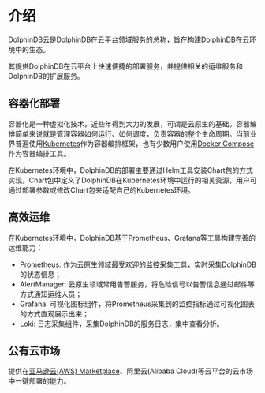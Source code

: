 # 介绍

DolphinDB云是DolphinDB在云平台领域服务的总称，旨在构建DolphinDB在云环境中的生态。

其提供DolphinDB在云平台上快速便捷的部署服务，并提供相关的运维服务和DolphinDB的扩展服务。


## 容器化部署

容器化是一种虚拟化技术，近些年得到大力的发展，可谓是云原生的基础。容器编排简单来说就是管理容器如何运行、如何调度，负责容器的整个生命周期。当前业界普遍使用[Kubernetes](https://kubernetes.io/zh-cn/docs/home/)作为容器编排框架，也有少数用户使用[Docker Compose](https://docs.docker.com/compose/)作为容器编排工具。

在Kubernetes环境中，DolphinDB的部署主要通过Helm工具安装Chart包的方式实现。Chart包中定义了DolphinDB在Kubernetes环境中运行的相关资源，用户可通过部署参数或修改Chart包来适配自己的Kubernetes环境。


## 高效运维
在Kubernetes环境中，DolphinDB基于Prometheus、Grafana等工具构建完善的运维能力：
- Prometheus: 作为云原生领域最受欢迎的监控采集工具，实时采集DolphinDB的状态信息；
- AlertManager: 云原生领域常用告警服务，将危险信号以告警信息通过邮件等方式通知运维人员；
- Grafana: 可视化图标组件，将Prometheus采集到的监控指标通过可视化图表的方式直观展示出来；
- Loki: 日志采集组件，采集DolphinDB的服务日志，集中查看分析。
## 公有云市场

提供在[亚马逊云(AWS) Marketplace](https://aws.amazon.com/marketplace/pp/prodview-6j7wqm5tobvko?sr=0-1&ref_=beagle&applicationId=AWSMPContessa)、阿里云(Alibaba Cloud)等云平台的云市场中一键部署的能力。

